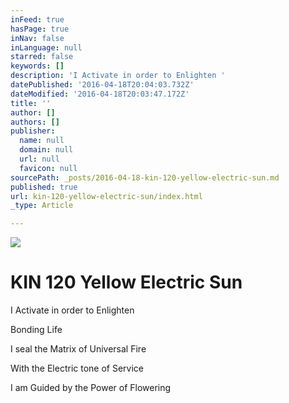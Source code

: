 ```yaml
---
inFeed: true
hasPage: true
inNav: false
inLanguage: null
starred: false
keywords: []
description: 'I Activate in order to Enlighten '
datePublished: '2016-04-18T20:04:03.732Z'
dateModified: '2016-04-18T20:03:47.172Z'
title: ''
author: []
authors: []
publisher:
  name: null
  domain: null
  url: null
  favicon: null
sourcePath: _posts/2016-04-18-kin-120-yellow-electric-sun.md
published: true
url: kin-120-yellow-electric-sun/index.html
_type: Article

---
```

![](https://the-grid-user-content.s3-us-west-2.amazonaws.com/663c1d23-d816-4ebc-9e68-b3c594f29c74.png)

# KIN 120 Yellow Electric Sun

I Activate in order to Enlighten 

Bonding Life

I seal the Matrix of Universal Fire 

With the Electric tone of Service 

I am Guided by the Power of Flowering